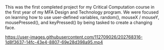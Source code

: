 This was the first completed project for my Critical Computation course in the first year of my MFA Design and Technology program. 
We were focused on learning how to use user-defined variables, random(), mouseX / mouseY, mousePressed(), and keyPressed() by being tasked to create a changing face.

https://user-images.githubusercontent.com/112709026/202768316-1d8f3637-14fc-43e4-8807-69e28d398a95.mp4
